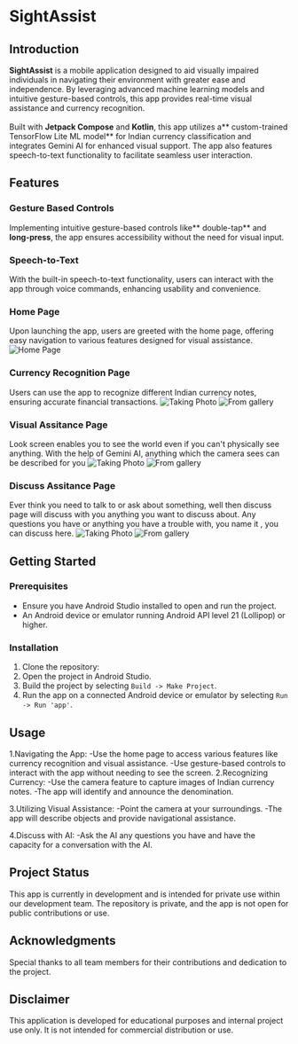 # SightAssist

## Introduction
**SightAssist** is a mobile application designed to aid visually impaired individuals in navigating their environment with greater ease and independence. By leveraging advanced machine learning models and intuitive gesture-based controls, this app provides real-time visual assistance and currency recognition.
<br/>
<br/>
Built with **Jetpack Compose** and **Kotlin**, this app utilizes a** custom-trained TensorFlow Lite ML model** for Indian currency classification and integrates Gemini AI for enhanced visual support. The app also features speech-to-text functionality to facilitate seamless user interaction.
## Features
### Gesture Based Controls
Implementing intuitive gesture-based controls like** double-tap** and **long-press**, the app ensures accessibility without the need for visual input.

### Speech-to-Text
With the built-in speech-to-text functionality, users can interact with the app through voice commands, enhancing usability and convenience.

### Home Page
Upon launching the app, users are greeted with the home page, offering easy navigation to various features designed for visual assistance.
![Home Page](images/homepage_3.jpg)

### Currency Recognition Page
Users can use the app to recognize different Indian currency notes, ensuring accurate financial transactions.
![Taking Photo](images/take_photo_3.jpg)     ![From gallery](images/photosfromgallary_3.jpg)

### Visual Assitance Page
Look screen enables you to see the world even if you can't physically see anything. With the help of Gemini AI, anything which the camera sees can be described for you
![Taking Photo](images/take_photo_3.jpg)     ![From gallery](images/photosfromgallary_3.jpg)

### Discuss Assitance Page
Ever think you need to talk to or ask about something, well then discuss page will discuss with you anything you want to discuss about. Any questions you have or anything you have a trouble with, you name it , you can discuss here.
![Taking Photo](images/take_photo_3.jpg)     ![From gallery](images/photosfromgallary_3.jpg)


## Getting Started

### Prerequisites
- Ensure you have Android Studio installed to open and run the project.
- An Android device or emulator running Android API level 21 (Lollipop) or higher.

### Installation
1. Clone the repository:
2. Open the project in Android Studio.
3. Build the project by selecting `Build -> Make Project`.
4. Run the app on a connected Android device or emulator by selecting `Run -> Run 'app'`.

## Usage
1.Navigating the App:
-Use the home page to access various features like currency recognition and visual assistance.
-Use gesture-based controls to interact with the app without needing to see the screen.
2.Recognizing Currency:
-Use the camera feature to capture images of Indian currency notes.
-The app will identify and announce the denomination.

3.Utilizing Visual Assistance:
-Point the camera at your surroundings.
-The app will describe objects and provide navigational assistance.

4.Discuss with AI:
-Ask the AI any questions you have and have the capacity for a conversation with the AI.
  
## Project Status
This app is currently in development and is intended for private use within our development team. The repository is private, and the app is not open for public contributions or use.

## Acknowledgments
Special thanks to all team members for their contributions and dedication to the project.

## Disclaimer
This application is developed for educational purposes and internal project use only. It is not intended for commercial distribution or use.

